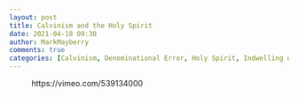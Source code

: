 ```yaml
---
layout: post
title: Calvinism and the Holy Spirit
date: 2021-04-18 09:30
author: MarkMayberry
comments: true
categories: [Calvinism, Denominational Error, Holy Spirit, Indwelling of the Holy Spirit, Sermon]
---
```

<!-- wp:embed {"url":"https://vimeo.com/539134000","type":"video","providerNameSlug":"vimeo","responsive":true,"className":"wp-embed-aspect-4-3 wp-has-aspect-ratio"} -->
<figure class="wp-block-embed is-type-video is-provider-vimeo wp-block-embed-vimeo wp-embed-aspect-4-3 wp-has-aspect-ratio"><div class="wp-block-embed__wrapper">
https://vimeo.com/539134000
</div></figure>
<!-- /wp:embed -->
